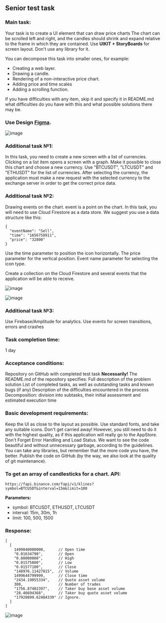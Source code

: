 ## Senior test task 

### Main task:
Your task is to create a UI element that can draw price charts
The chart can be scrolled left and right, and the candles should shrink and expand relative to the frame in which they are contained.
Use **UIKIT + StoryBoards** for screen layout. Don't use any library for it.

You can decompose this task into smaller ones, for example:
- Creating a web layer.
- Drawing a candle.
- Rendering of a non-interactive price chart.
- Adding price and time scales
- Adding a scrolling function.

If you have difficulties with any item, skip it and specify it in README.md what difficulties do you have with this and what possible solutions there may be.

### Use Design [Figma](https://www.figma.com/file/AOd1743gavZ8DWQcB0Wyqo/Candlestick-Chart-Test-(Copy)?node-id=0%3A1).

![image](https://user-images.githubusercontent.com/29371921/175809761-263f4fc7-e918-4884-9ba6-5debb4a7b72d.png)

### Additional task №1:
In this task, you need to create a new screen with a list of currencies.
Clicking on a list item opens a screen with a graph. Make it possible to close this chart and choose a new currency.
Use "BTCUSDT", "LTCUSDT" and "ETHUSDT" for the list of currencies.
After selecting the currency, the application must make a new request with the selected currency to the exchange server in order to get the correct price data.

### Additional task №2:
Drawing events on the chart. event is a point on the chart.
In this task, you will need to use Cloud Firestore as a data store.
We suggest you use a data structure like this:

```
{
  "eventName": "Sell",
  "time": "1656758911",
  "price": "32800"
}
```

Use the time parameter to position the icon horizontally. The price parameter for the vertical position. Event name parameter for selecting the icon type.

Create a collection on the Cloud Firestore and several events that the application will be able to receive.

![image](https://user-images.githubusercontent.com/29371921/176998095-40deac07-f546-4b8d-a6c3-bd752a18b8e5.png)


![image](https://user-images.githubusercontent.com/29371921/175809836-08f29925-7ade-4e4a-a218-1aae0c377cd2.png)


### Additional task №3:
Use Firebase/Amplitude for analytics.
Use events for screen transitions, errors and crashes

### Task completion time:
1 day

### Acceptance conditions:
Repository on GitHub with completed test task
**Necessarily!** The README.md of the repository specifies:
Full description of the problem solution
List of completed tasks, as well as outstanding tasks and known bugs (if any)
Description of the difficulties encountered in the process
Decomposition: division into subtasks, their initial assessment and estimated execution time

### Basic development requirements:
Keep the UI as close to the layout as possible.
Use standard fonts, and take any suitable icons.
Don't get carried away! However, you still need to do it with the highest quality, as if this application will really go to the AppStore.
Don't Forget Error Handling and Load Status.
We want to see the code beautiful and without unnecessary garbage, according to the guidelines.
You can take any libraries, but remember that the more code you have, the better.
Publish the code on GitHub (by the way, we also look at the quality of git maintenance).

### To get an array of candlesticks for a chart. API:
```
https://fapi.binance.com/fapi/v1/klines?symbol=BTCUSDT&interval=15m&limit=100
```
**Parameters:**
- symbol: BTCUSDT, ETHUSDT, LTCUSDT
- interval: 15m, 30m, 1h
- limit: 100, 500, 1500

### Response:
```
[
  [
    1499040000000,      // Open time
    "0.01634790",       // Open
    "0.80000000",       // High
    "0.01575800",       // Low
    "0.01577100",       // Close
    "148976.11427815",  // Volume
    1499644799999,      // Close time
    "2434.19055334",    // Quote asset volume
    308,                // Number of trades
    "1756.87402397",    // Taker buy base asset volume
    "28.46694368",      // Taker buy quote asset volume
    "17928899.62484339" // Ignore.
  ]
]
```

![image](https://user-images.githubusercontent.com/29371921/175809851-7bf28f3d-f9be-40b3-9a65-e3ab535849ef.png)


